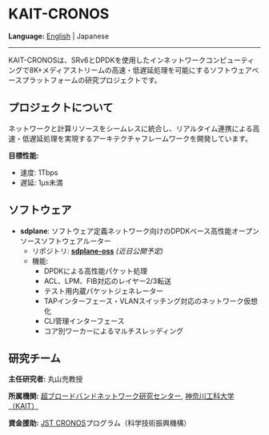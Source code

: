 # KAIT-CRONOS

**Language:** [English](README.md) | Japanese

---

KAIT-CRONOSは、SRv6とDPDKを使用したインネットワークコンピューティングで8K+メディアストリームの高速・低遅延処理を可能にするソフトウェアベースプラットフォームの研究プロジェクトです。

## プロジェクトについて

ネットワークと計算リソースをシームレスに統合し、リアルタイム連携による高速・低遅延処理を実現するアーキテクチャフレームワークを開発しています。

**目標性能:**
- 速度: 1Tbps
- 遅延: 1μs未満

## ソフトウェア

- **sdplane**: ソフトウェア定義ネットワーク向けのDPDKベース高性能オープンソースソフトウェアルーター
  - リポジトリ: [**sdplane-oss**](https://github.com/kait-cronos/sdplane-oss) *(近日公開予定)*
  - 機能:
    - DPDKによる高性能パケット処理
    - ACL、LPM、FIB対応のレイヤー2/3転送
    - テスト用内蔵パケットジェネレーター
    - TAPインターフェース・VLANスイッチング対応のネットワーク仮想化
    - CLI管理インターフェース
    - コア別ワーカーによるマルチスレッディング

## 研究チーム

**主任研究者:** 丸山充教授

**所属機関:** [超ブロードバンドネットワーク研究センター](https://www.kait.jp/research/navi/maruyama.html), [神奈川工科大学（KAIT）](https://www.kait.jp/)

**資金援助:** [JST CRONOS](https://www.jst.go.jp/kisoken/cronos/overview/index.html)プログラム（科学技術振興機構）

